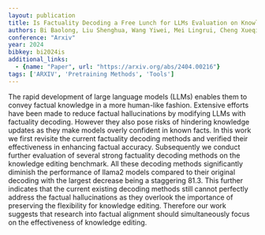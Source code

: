```yaml
---
layout: publication
title: Is Factuality Decoding a Free Lunch for LLMs Evaluation on Knowledge Editing Benchmark
authors: Bi Baolong, Liu Shenghua, Wang Yiwei, Mei Lingrui, Cheng Xueqi
conference: "Arxiv"
year: 2024
bibkey: bi2024is
additional_links:
  - {name: "Paper", url: "https://arxiv.org/abs/2404.00216"}
tags: ['ARXIV', 'Pretraining Methods', 'Tools']
---
```

The rapid development of large language models (LLMs) enables them to convey factual knowledge in a more human-like fashion. Extensive efforts have been made to reduce factual hallucinations by modifying LLMs with factuality decoding. However they also pose risks of hindering knowledge updates as they make models overly confident in known facts. In this work we first revisite the current factuality decoding methods and verified their effectiveness in enhancing factual accuracy. Subsequently we conduct further evaluation of several strong factuality decoding methods on the knowledge editing benchmark. All these decoding methods significantly diminish the performance of llama2 models compared to their original decoding with the largest decrease being a staggering 81.3. This further indicates that the current existing decoding methods still cannot perfectly address the factual hallucinations as they overlook the importance of preserving the flexibility for knowledge editing. Therefore our work suggests that research into factual alignment should simultaneously focus on the effectiveness of knowledge editing.
